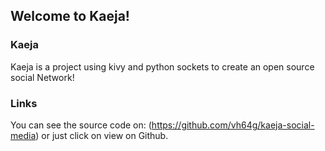 ## Welcome to Kaeja!

### Kaeja

Kaeja is a project using kivy and python sockets to create an open source social Network!

### Links

You can see the source code on: (https://github.com/vh64g/kaeja-social-media) or just click on view on Github.
